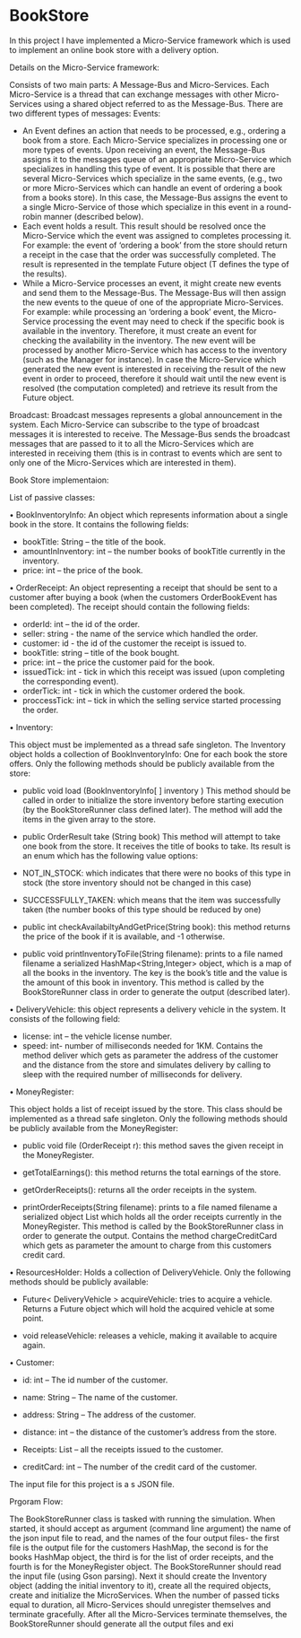 # BookStore
In this project I have implemented a Micro-Service framework which is used to implement an online book store with a delivery option.


Details on the Micro-Service framework:

Consists of two main parts: A Message-Bus and Micro-Services. Each Micro-Service is a thread that can exchange
messages with other Micro-Services using a shared object referred to as the Message-Bus. There are two
different types of messages:
Events:

- An Event defines an action that needs to be processed, e.g., ordering a book from a store. Each
Micro-Service specializes in processing one or more types of events. Upon receiving an event,
the Message-Bus assigns it to the messages queue of an appropriate Micro-Service which
specializes in handling this type of event. It is possible that there are several Micro-Services
which specialize in the same events, (e.g., two or more Micro-Services which can handle an
event of ordering a book from a books store). In this case, the Message-Bus assigns the event
to a single Micro-Service of those which specialize in this event in a round-robin manner
(described below).
- Each event holds a result. This result should be resolved once the Micro-Service which the
event was assigned to completes processing it. For example: the event of ‘ordering a book’
from the store should return a receipt in the case that the order was successfully completed.
The result is represented in the template Future<T> object (T defines the type of the results).
- While a Micro-Service processes an event, it might create new events and send them to the
Message-Bus. The Message-Bus will then assign the new events to the queue of one of the
appropriate Micro-Services. For example: while processing an ‘ordering a book’ event, the
Micro-Service processing the event may need to check if the specific book is available in the
inventory. Therefore, it must create an event for checking the availability in the inventory. The
new event will be processed by another Micro-Service which has access to the inventory (such
as the Manager for instance). In case the Micro-Service which generated the new event is
interested in receiving the result of the new event in order to proceed, therefore it should wait
until the new event is resolved (the computation completed) and retrieve its result from the
Future object.

Broadcast: Broadcast messages represents a global announcement in the system. Each Micro-Service can
subscribe to the type of broadcast messages it is interested to receive. The Message-Bus sends the
broadcast messages that are passed to it to all the Micro-Services which are interested in receiving them
(this is in contrast to events which are sent to only one of the Micro-Services which are interested in them).

Book Store implementaion:

List of passive classes:

• BookInventoryInfo: An object which represents information about a single book in the store. It
contains the following fields:

- bookTitle: String – the title of the book.
- amountInInventory: int – the number books of bookTitle currently in the inventory.
- price: int – the price of the book.

• OrderReceipt: An object representing a receipt that should be sent to a customer after buying a
book (when the customers OrderBookEvent has been completed). The receipt should contain the
following fields:

- orderId: int – the id of the order.
- seller: string - the name of the service which handled the order.
- customer: id - the id of the customer the receipt is issued to.
- bookTitle: string – title of the book bought.
- price: int – the price the customer paid for the book.
- issuedTick: int - tick in which this receipt was issued (upon completing the corresponding
event).
- orderTick: int - tick in which the customer ordered the book.
- proccessTick: int – tick in which the selling service started processing the order.

• Inventory:

This object must be implemented as a thread safe singleton. The Inventory object holds a
collection of BookInventoryInfo: One for each book the store offers.
Only the following methods should be publicly available from the store:

- public void load (BookInventoryInfo[ ] inventory )
This method should be called in order to initialize the store inventory before starting
execution (by the BookStoreRunner class defined later). The method will add the items in
the given array to the store.

- public OrderResult take (String book)
This method will attempt to take one book from the store. It receives the title of books to
take. Its result is an enum which has the following value options:

- NOT_IN_STOCK: which indicates that there were no books of this type in stock
(the store inventory should not be changed in this case)

- SUCCESSFULLY_TAKEN: which means that the item was successfully taken
(the number books of this type should be reduced by one)

- public int checkAvailabiltyAndGetPrice(String book): this method returns the price of the
book if it is available, and -1 otherwise.

- public void printInventoryToFile(String filename): prints to a file named filename a
serialized HashMap<String,Integer> object, which is a map of all the books in the
inventory. The key is the book’s title and the value is the amount of this book in inventory.
This method is called by the BookStoreRunner class in order to generate the output
(described later).

• DeliveryVehicle: this object represents a delivery vehicle in the system. It consists of the
following field:

- license: int – the vehicle license number.
- speed: int- number of milliseconds needed for 1KM.
Contains the method deliver which gets as parameter the address of the customer and the
distance from the store and simulates delivery by calling to sleep with the required number of
milliseconds for delivery.

• MoneyRegister: 

This object holds a list of receipt issued by the store. This class should be implemented as a thread
safe singleton. Only the following methods should be publicly available from the MoneyRegister:

- public void file (OrderReceipt r): this method saves the given receipt in the
MoneyRegister.

- getTotalEarnings(): this method returns the total earnings of the store.

- getOrderReceipts(): returns all the order receipts in the system.

- printOrderReceipts(String filename): prints to a file named filename a serialized object
List<OrderReceipt> which holds all the order receipts currently in the MoneyRegister.
This method is called by the BookStoreRunner class in order to generate the output.
Contains the method chargeCreditCard which gets as parameter the amount to charge from this
customers credit card.

• ResourcesHolder:
Holds a collection of DeliveryVehicle. Only the following methods should be publicly available:

- Future< DeliveryVehicle > acquireVehicle: tries to acquire a vehicle. Returns a Future
object which will hold the acquired vehicle at some point.

- void releaseVehicle: releases a vehicle, making it available to acquire again.

• Customer:

- id: int – The id number of the customer.

- name: String – The name of the customer.

- address: String – The address of the customer.

- distance: int – the distance of the customer’s address from the store.

- Receipts: List – all the receipts issued to the customer.

- creditCard: int – The number of the credit card of the customer.


The input file for this project is a s JSON file.

Prgoram Flow: 

The BookStoreRunner class is tasked with running the simulation. When started, it should accept as
argument (command line argument) the name of the json input file to read, and the names of the four output
files- the first file is the output file for the customers HashMap, the second is for the books HashMap
object, the third is for the list of order receipts, and the fourth is for the MoneyRegister object.
The BookStoreRunner should read the input file (using Gson parsing). Next it should create the Inventory
object (adding the initial inventory to it), create all the required objects, create and initialize the MicroServices. When the number of passed ticks equal to duration, all Micro-Services should unregister
themselves and terminate gracefully. After all the Micro-Services terminate themselves, the
BookStoreRunner should generate all the output files and exi
